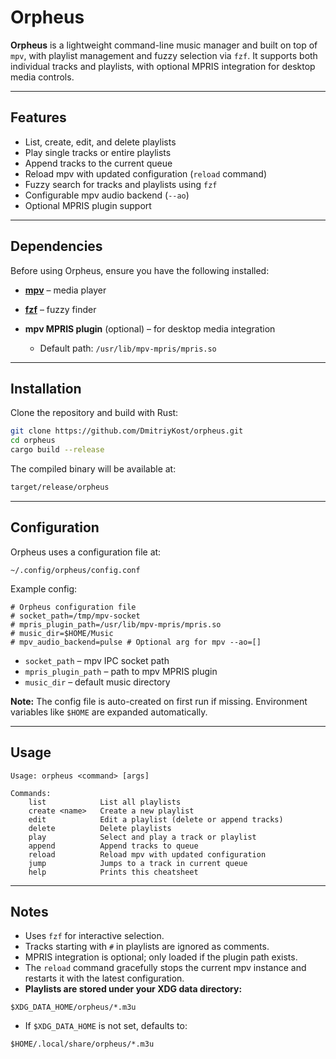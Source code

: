 # Orpheus

**Orpheus** is a lightweight command-line music manager and built on top of `mpv`, with playlist management and fuzzy selection via `fzf`. It supports both individual tracks and playlists, with optional MPRIS integration for desktop media controls.

---

## Features

* List, create, edit, and delete playlists
* Play single tracks or entire playlists
* Append tracks to the current queue
* Reload mpv with updated configuration (`reload` command)
* Fuzzy search for tracks and playlists using `fzf`
* Configurable mpv audio backend (`--ao`)
* Optional MPRIS plugin support

---

## Dependencies

Before using Orpheus, ensure you have the following installed:

* **[mpv](https://mpv.io/)** – media player
* **[fzf](https://github.com/junegunn/fzf)** – fuzzy finder
* **mpv MPRIS plugin** (optional) – for desktop media integration

  * Default path: `/usr/lib/mpv-mpris/mpris.so`

---

## Installation

Clone the repository and build with Rust:

```bash
git clone https://github.com/DmitriyKost/orpheus.git
cd orpheus
cargo build --release
```

The compiled binary will be available at:

```bash
target/release/orpheus
```

---

## Configuration

Orpheus uses a configuration file at:

```
~/.config/orpheus/config.conf
```

Example config:

```text
# Orpheus configuration file
# socket_path=/tmp/mpv-socket
# mpris_plugin_path=/usr/lib/mpv-mpris/mpris.so
# music_dir=$HOME/Music
# mpv_audio_backend=pulse # Optional arg for mpv --ao=[]
```

* `socket_path` – mpv IPC socket path
* `mpris_plugin_path` – path to mpv MPRIS plugin
* `music_dir` – default music directory

**Note:** The config file is auto-created on first run if missing. Environment variables like `$HOME` are expanded automatically.

---

## Usage

```
Usage: orpheus <command> [args]

Commands:
    list            List all playlists
    create <name>   Create a new playlist
    edit            Edit a playlist (delete or append tracks)
    delete          Delete playlists
    play            Select and play a track or playlist
    append          Append tracks to queue
    reload          Reload mpv with updated configuration
    jump            Jumps to a track in current queue
    help            Prints this cheatsheet
```

---

## Notes

* Uses `fzf` for interactive selection.
* Tracks starting with `#` in playlists are ignored as comments.
* MPRIS integration is optional; only loaded if the plugin path exists.
* The `reload` command gracefully stops the current mpv instance and restarts it with the latest configuration.
* **Playlists are stored under your XDG data directory:**

```
$XDG_DATA_HOME/orpheus/*.m3u
```

* If `$XDG_DATA_HOME` is not set, defaults to:

```
$HOME/.local/share/orpheus/*.m3u
```
